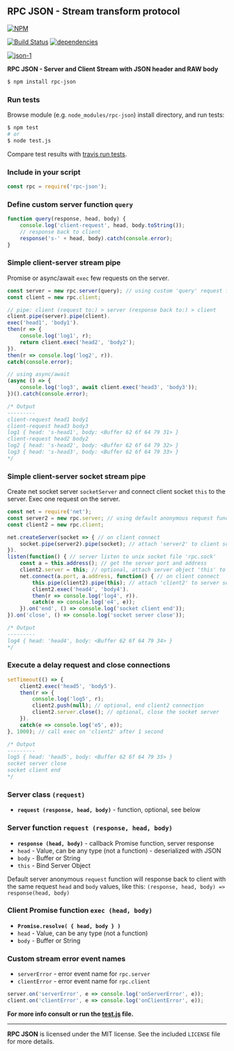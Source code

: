 ## RPC JSON - Stream transform protocol
[![NPM](https://nodei.co/npm/rpc-json.png?downloads=true&downloadRank=true&stars=true)](https://nodei.co/npm/rpc-json/)

[![Build Status](https://travis-ci.org/RealTimeCom/rpc-json.svg?branch=master)](http://travis-ci.org/RealTimeCom/rpc-json)
[![dependencies](https://david-dm.org/RealTimeCom/rpc-json.svg)](https://david-dm.org/RealTimeCom/rpc-json)

[![json-1](https://cloud.githubusercontent.com/assets/22455434/22550324/2ccec420-e958-11e6-88c2-51fbe948c362.png)](https://github.com/RealTimeCom/rpc-json)

**RPC JSON - Server and Client Stream with JSON header and RAW body**
```sh
$ npm install rpc-json
```
### Run tests
Browse module (e.g. `node_modules/rpc-json`) install directory, and run tests:
```sh
$ npm test
# or
$ node test.js
```
Compare test results with <a href="https://travis-ci.org/RealTimeCom/rpc-json">travis run tests</a>.

### Include in your script
```js
const rpc = require('rpc-json');
```
### Define custom server function `query`
```js
function query(response, head, body) {
    console.log('client-request', head, body.toString());
    // response back to client
    response('s-' + head, body).catch(console.error);
}
```
### Simple client-server stream pipe
Promise or async/await `exec` few requests on the server.
```js
const server = new rpc.server(query); // using custom 'query' request function
const client = new rpc.client;

// pipe: client (request to:) > server (response back to:) > client
client.pipe(server).pipe(client).
exec('head1', 'body1').
then(r => {
    console.log('log1', r);
    return client.exec('head2', 'body2');
}).
then(r => console.log('log2', r)).
catch(console.error);

// using async/await
(async () => {
    console.log('log3', await client.exec('head3', 'body3'));
})().catch(console.error);

/* Output
---------
client-request head1 body1
client-request head3 body3
log1 { head: 's-head1', body: <Buffer 62 6f 64 79 31> }
client-request head2 body2
log2 { head: 's-head2', body: <Buffer 62 6f 64 79 32> }
log3 { head: 's-head3', body: <Buffer 62 6f 64 79 33> }
*/
```
### Simple client-server socket stream pipe
Create net socket server `socketServer` and connect client socket `this` to the server. Exec one request on the server.
```js
const net = require('net');
const server2 = new rpc.server; // using default anonymous request function
const client2 = new rpc.client;

net.createServer(socket => { // on client connect
    socket.pipe(server2).pipe(socket); // attach 'server2' to client socket connection 'socket'
}).
listen(function() { // server listen to unix socket file 'rpc.sock'
    const a = this.address(); // get the server port and address
    client2.server = this; // optional, attach server object 'this' to 'client2'
    net.connect(a.port, a.address, function() { // on client connect
        this.pipe(client2).pipe(this); // attach 'client2' to server socket connection 'this'
        client2.exec('head4', 'body4').
        then(r => console.log('log4', r)).
        catch(e => console.log('e4', e));
    }).on('end', () => console.log('socket client end'));
}).on('close', () => console.log('socket server close'));

/* Output
---------
log4 { head: 'head4', body: <Buffer 62 6f 64 79 34> }
*/
```
### Execute a delay request and close connections
```js
setTimeout(() => {
    client2.exec('head5', 'body5').
    then(r => {
        console.log('log5', r);
        client2.push(null); // optional, end client2 connection
        client2.server.close(); // optional, close the socket server
    }).
    catch(e => console.log('e5', e));
}, 1000); // call exec on 'client2' after 1 second

/* Output
---------
log5 { head: 'head5', body: <Buffer 62 6f 64 79 35> }
socket server close
socket client end
*/
```
### Server class `(request)`
* <b><code>request (response, head, body)</code></b> - function, optional, see below

### Server function `request (response, head, body)`
* <b><code>response (head, body)</code></b> - callback Promise function, server response
* `head` - Value, can be any type (not a function) - deserialized with JSON
* `body` - Buffer or String
* `this` - Bind Server Object

Default server anonymous `request` function will response back to client with the same request `head` and `body` values, like this: `(response, head, body) => response(head, body)`

### Client Promise function `exec (head, body)`
* <b><code>Promise.resolve( { head, body } )</code></b>
* `head` - Value, can be any type (not a function)
* `body` - Buffer or String

### Custom stream error event names
* `serverError` - error event name for `rpc.server`
* `clientError` - error event name for `rpc.client`

```js
server.on('serverError', e => console.log('onServerError', e));
client.on('clientError', e => console.log('onClientError', e));
```

**For more info consult or run the <a href="https://github.com/RealTimeCom/rpc-json/blob/master/test.js"><b>test.js</b></a> file.**

--------------------------------------------------------
**RPC JSON** is licensed under the MIT license. See the included `LICENSE` file for more details.
